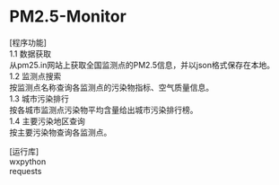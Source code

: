 # PM2.5-Monitor
[程序功能]  
1.1 数据获取  
从pm25.in网站上获取全国监测点的PM2.5信息，并以json格式保存在本地。  
1.2 监测点搜索  
按监测点名称查询各监测点的污染物指标、空气质量信息。  
1.3 城市污染排行  
按各城市监测点污染物平均含量给出城市污染排行榜。  
1.4 主要污染地区查询  
按主要污染物查询各监测点。  
  
[运行库]  
wxpython  
requests  
